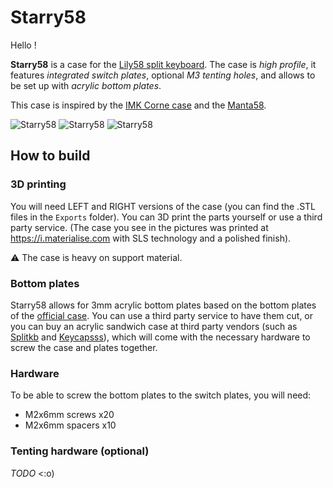 # Starry58

Hello !

**Starry58** is a case for the
[Lily58 split keyboard](https://github.com/kata0510/Lily58).
The case is *high profile*, it features *integrated switch plates*,
optional *M3 tenting holes*, and allows to be set up with *acrylic bottom
plates*.

This case is inspired by the
[IMK Corne case](https://imkulio.com/build-guide.html) and the
[Manta58](https://teddit.net/r/MechanicalKeyboards/comments/r0mptz/ic_manta58_a_unique_3dprinted_lily58_case/).

![Starry58](assets/pic1.JPG?raw=true "Starry58")
![Starry58](assets/pic2.JPG?raw=true "Starry58")
![Starry58](assets/pic3.JPG?raw=true "Starry58")

## How to build

### 3D printing

You will need LEFT and RIGHT versions of the case (you can find the .STL files
in the `Exports` folder). You can 3D print the parts yourself or use a third
party service. (The case you see in the pictures was printed at
<https://i.materialise.com> with SLS technology and a polished finish).

:warning: The case is heavy on support material.

### Bottom plates

Starry58 allows for 3mm acrylic bottom plates based on the bottom plates of the
[official case](https://github.com/kata0510/Lily58/tree/master/case). You can
use a third party service to have them cut, or you can buy an acrylic sandwich
case at third party vendors (such as
[Splitkb](https://splitkb.com/products/lily58-acrylic-plate-case) and
[Keycapsss](https://keycapsss.com/keyboard-parts/cases/82/lily58-acrylic-plate-case)),
which will come with the necessary hardware to screw the case and plates together.

### Hardware

To be able to screw the bottom plates to the switch plates, you will need:

- M2x6mm screws x20
- M2x6mm spacers x10

### Tenting hardware (optional)

*TODO* <:o)
